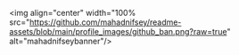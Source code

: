 <img align="center" width="100% src="https://github.com/mahadnifsey/readme-assets/blob/main/profile_images/github_ban.png?raw=true" alt="mahadnifseybanner"/>

<!--
**mahadnifsey/mahadnifsey** is a ✨ _special_ ✨ repository because its `README.md` (this file) appears on your GitHub profile.

Here are some ideas to get you started:

- 🔭 I’m currently working on ...
- 🌱 I’m currently learning ...
- 👯 I’m looking to collaborate on ...
- 🤔 I’m looking for help with ...
- 💬 Ask me about ...
- 📫 How to reach me: ...
- 😄 Pronouns: ...
- ⚡ Fun fact: ...
-->
